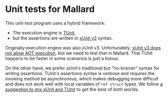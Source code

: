 Unit tests for Mallard
======================

This unit-test program uses a hybrid framework:

  * The execution engine is [TUnit](https://tunit.dev/),
  * but the assertions are written in [xUnit v3](https://xunit.net/) syntax.

Originally execution engine was also xUnit v3.  Unfortunately,
[xUnit v3 does not allow AOT execution](https://github.com/xunit/xunit/issues/3154),
but we need to test that in Mallard.  That TUnit happens to be 
faster in some scenarios is just a bonus.

On the other hand, we prefer xUnit's traditional but “no-brainer” syntax
for writing assertions.  TUnit's assertions syntax is verbose
and requires the invoking method be asynchronous, which makes
debugging more difficult and does not work well with local variables
of ``ref struct`` types.  We follow [a suggestion to mix xUnit and TUnit](https://github.com/thomhurst/TUnit/issues/580#issuecomment-2563790241) to get the best of both
worlds.  

